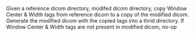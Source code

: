 

Given a reference dicom directory, modifed dicom directory,
copy Window Center & Width tags from reference dicom to a copy of the modified dicom.
Generate the modified dicom with the copied tags into a thrid directory.
If Window Center & Width tags are not present in modified dicom, no-op